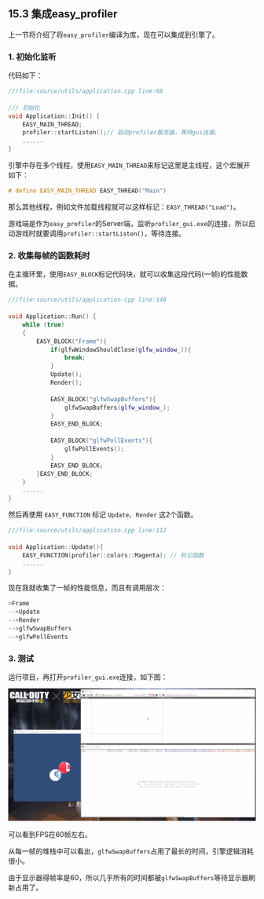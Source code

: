 ## 15.3 集成easy_profiler

上一节将介绍了将`easy_profiler`编译为库，现在可以集成到引擎了。

### 1. 初始化监听

代码如下：

```c++
///file:source/utils/application.cpp line:68

/// 初始化
void Application::Init() {
    EASY_MAIN_THREAD;
    profiler::startListen();// 启动profiler服务器，等待gui连接。
    ......
}
```

引擎中存在多个线程，使用`EASY_MAIN_THREAD`来标记这里是主线程，这个宏展开如下：

```c++
# define EASY_MAIN_THREAD EASY_THREAD("Main")
```

那么其他线程，例如文件加载线程就可以这样标记：`EASY_THREAD("Load")`。

游戏端是作为`easy_profiler`的Server端，监听`profiler_gui.exe`的连接，所以启动游戏时就要调用`profiler::startListen()`，等待连接。

### 2. 收集每帧的函数耗时

在主循环里，使用`EASY_BLOCK`标记代码块，就可以收集这段代码(一帧)的性能数据。

```c++
///file:source/utils/application.cpp line:148

void Application::Run() {
    while (true)
    {
        EASY_BLOCK("Frame"){
            if(glfwWindowShouldClose(glfw_window_)){
                break;
            }
            Update();
            Render();

            EASY_BLOCK("glfwSwapBuffers"){
                glfwSwapBuffers(glfw_window_);
            }
            EASY_END_BLOCK;

            EASY_BLOCK("glfwPollEvents"){
                glfwPollEvents();
            }
            EASY_END_BLOCK;
        }EASY_END_BLOCK;
    }
    ......
}
```

然后再使用 `EASY_FUNCTION` 标记 `Update`、`Render` 这2个函数。

```c++
///file:source/utils/application.cpp line:112

void Application::Update(){
    EASY_FUNCTION(profiler::colors::Magenta); // 标记函数
    ......
}
```

现在我就收集了一帧的性能信息，而且有调用层次：

```c++
>Frame
-->Update
-->Render
-->glfwSwapBuffers
-->glfwPollEvents
```

### 3. 测试

运行项目，再打开`profiler_gui.exe`连接，如下图：

![](../../imgs/profiler/integration/engine_profiler.gif)

可以看到FPS在60帧左右。

从每一帧的堆栈中可以看出，`glfwSwapBuffers`占用了最长的时间，引擎逻辑消耗很小。

由于显示器得帧率是60，所以几乎所有的时间都被`glfwSwapBuffers`等待显示器刷新占用了。


